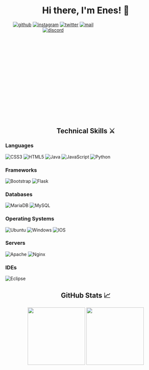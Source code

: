 <h1 align="center">Hi there, I'm Enes! 👋</h1>
<p align="center" style="height: 300px; width: 300px;">
  <span><a href="https://github.com/accomodate/"><img src="https://socialize-md.vercel.app/api/badge/github" alt="github" /></a></span>
  <span><a href="https://www.instagram.com/enesvierzwei/"><img src="https://socialize-md.vercel.app/api/badge/instagram" alt="instagram" /></a></span>
  <span><a href="https://www.twitter.com/daddyenes/"><img src="https://socialize-md.vercel.app/api/badge/twitter" alt="twitter" /></a></span>
  <span><a href="mailto:contact@enes.vip"><img src="https://socialize-md.vercel.app/api/badge/mail" alt="mail" /></a></span>
  <span><a href="https://discords.com/bio/p/gore"><img src="https://socialize-md.vercel.app/api/badge/discord" alt="discord" /></a></span>
</p>

<h2 align="center">Technical Skills ⚔</h2>

<h3>Languages</h3>

![CSS3](https://img.shields.io/badge/css3-%231572B6.svg?style=for-the-badge&logo=css3&logoColor=white)
![HTML5](https://img.shields.io/badge/html5-%23E34F26.svg?style=for-the-badge&logo=html5&logoColor=white)
![Java](https://img.shields.io/badge/java-%23ED8B00.svg?style=for-the-badge&logo=java&logoColor=white)
![JavaScript](https://img.shields.io/badge/javascript-%23323330.svg?style=for-the-badge&logo=javascript&logoColor=%23F7DF1E)
![Python](https://img.shields.io/badge/python-3670A0?style=for-the-badge&logo=python&logoColor=ffdd54)

<h3>Frameworks</h3>

![Bootstrap](https://img.shields.io/badge/bootstrap-%23563D7C.svg?style=for-the-badge&logo=bootstrap&logoColor=white)
![Flask](https://img.shields.io/badge/flask-%23000.svg?style=for-the-badge&logo=flask&logoColor=white)

<h3>Databases</h3>

![MariaDB](https://img.shields.io/badge/MongoDB-%234ea94b.svg?style=for-the-badge&logo=mariadb&logoColor=white)
![MySQL](https://img.shields.io/badge/mysql-%2300f.svg?style=for-the-badge&logo=mysql&logoColor=white)

<h3>Operating Systems</h3>

![Ubuntu](https://img.shields.io/badge/Ubuntu-E95420?style=for-the-badge&logo=ubuntu&logoColor=white)
![Windows](https://img.shields.io/badge/Windows-0078D6?style=for-the-badge&logo=windows&logoColor=white)
![IOS](https://img.shields.io/badge/iOS-000000?style=for-the-badge&logo=ios&logoColor=white)

<h3>Servers</h3>

![Apache](https://img.shields.io/badge/Apache%20Maven-C71A36?style=for-the-badge&logo=Apache%20Maven&logoColor=white)
![Nginx](https://img.shields.io/badge/nginx-%23009639.svg?style=for-the-badge&logo=nginx&logoColor=white)

<h3>IDEs</h3>

![Eclipse](https://img.shields.io/badge/eclipse-000000.svg?style=for-the-badge&logo=eclipse&logoColor=white)

<h2 align="center">GitHub Stats 📈</h2>
<div align="center" class="row justify-content-around">
<img height="180em" src="https://github-readme-stats.vercel.app/api?username=accomodate&show_icons=true&hide_border=true&&count_private=true&include_all_commits=true&theme=dracula" />
<img height="180em" src="https://github-readme-stats.vercel.app/api/top-langs/?username=accomodate&layout=compact&theme=dracula&hide_border=true" />
</div>
